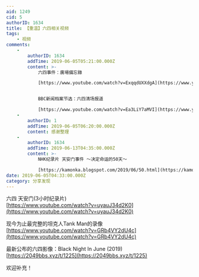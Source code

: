 ```yaml
---
aid: 1249
cid: 5
authorID: 1634
title: 【重温】六四相关视频
tags:
    - 视频
comments:
    -
        authorID: 1634
        addTime: 2019-06-05T05:21:00.000Z
        content: >-
            六四事件：廣場備忘錄  

            [https://www.youtube.com/watch?v=ExqqdUXXdgA](https://www.youtube.com/watch?v=ExqqdUXXdgA)


            BBC新闻档案节选：六四清场报道  

            [https://www.youtube.com/watch?v=Ea3LiY7aMVI](https://www.youtube.com/watch?v=Ea3LiY7aMVI)
    -
        authorID: 1
        addTime: 2019-06-05T06:20:00.000Z
        content: 感谢整理
    -
        authorID: 1634
        addTime: 2019-06-13T04:35:00.000Z
        content: >-
            NHK纪录片 天安门事件 ～决定命运的50天～  

            [https://kamonka.blogspot.com/2019/06/50.html](https://kamonka.blogspot.com/2019/06/50.html)
date: 2019-06-05T04:33:00.000Z
category: 分享发现
---
```


六四 天安门(3小时纪录片)  
[https://www.youtube.com/watch?v=uyauJ34d2K0](https://www.youtube.com/watch?v=uyauJ34d2K0)

现今为止最完整的坦克人Tank Man的录像  
[https://www.youtube.com/watch?v=GRb4VY2dU4c](https://www.youtube.com/watch?v=GRb4VY2dU4c)

最新公布的六四影像：Black Night In June (2019)  
[https://2049bbs.xyz/t/1225](https://2049bbs.xyz/t/1225)

欢迎补充！
